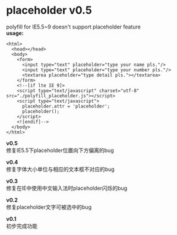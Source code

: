placeholder v0.5
===========

polyfill for IE5.5~9 doesn't support placeholder feature<br/>
**usage:**<br/>
````
<html>
  <head></head>
  <body>
    <form>
	  <input type="text" placeholder="type your name pls."/>
	  <input type="text" placeholder="type your number pls."/>
	  <textarea placeholder="type detail pls."></textarea>
	</form>
	<!--[if lte IE 9]>
	<script type="text/javascript" charset="utf-8" src="./polyfill_placeholder.js"></script>
	<script type="text/javascript">
	  placeholder.attr = 'placeholder';
	  placeholder();
	</script>
	<![endif]-->
  </body>
</html>
````

**v0.5**<br/>
修复IE5.5下placeholder位置向下方偏离的bug<br/>

**v0.4**<br/>
修复字体大小单位与相应的文本框不对应的bug<br/>

**v0.3**<br/>
修复在IE中使用中文输入法时placeholder闪烁的bug<br/>

**v0.2**<br/>
修复placeholder文字可被选中的bug<br/>

**v0.1**<br/>
初步完成功能<br/>

